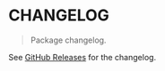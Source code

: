 # CHANGELOG

> Package changelog.

See [GitHub Releases](https://github.com/stdlib-js/datasets-suthaharan-single-hop-sensor-network/releases) for the changelog.
